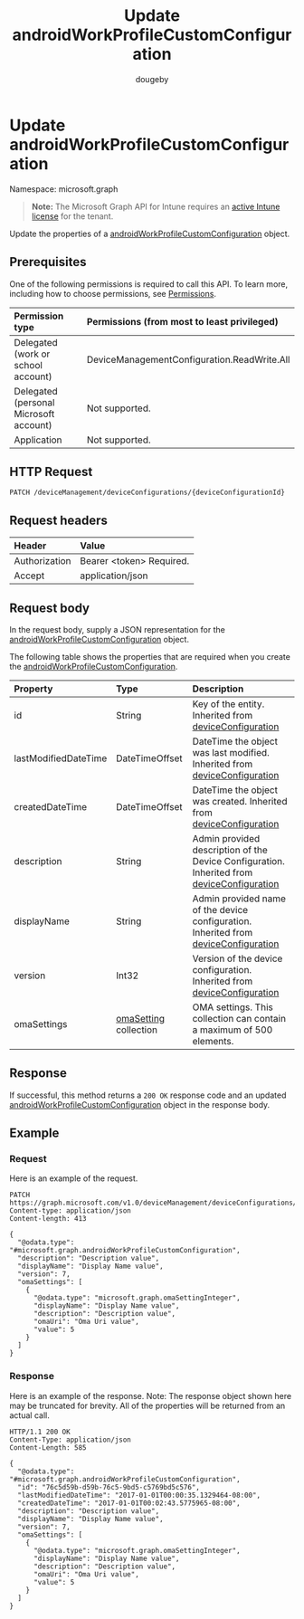 ﻿---
title: "Update androidWorkProfileCustomConfiguration"
description: "Update the properties of a androidWorkProfileCustomConfiguration object."
author: "dougeby"
localization_priority: Normal
ms.prod: "intune"
doc_type: apiPageType
---

# Update androidWorkProfileCustomConfiguration

Namespace: microsoft.graph

> **Note:** The Microsoft Graph API for Intune requires an [active Intune license](https://go.microsoft.com/fwlink/?linkid=839381) for the tenant.

Update the properties of a [androidWorkProfileCustomConfiguration](../resources/intune-deviceconfig-androidworkprofilecustomconfiguration.md) object.

## Prerequisites

One of the following permissions is required to call this API. To learn more, including how to choose permissions, see [Permissions](/graph/permissions-reference).

| Permission type                        | Permissions (from most to least privileged) |
| :------------------------------------- | :------------------------------------------ |
| Delegated (work or school account)     | DeviceManagementConfiguration.ReadWrite.All |
| Delegated (personal Microsoft account) | Not supported.                              |
| Application                            | Not supported.                              |

## HTTP Request

<!-- {
  "blockType": "ignored"
}
-->

```http
PATCH /deviceManagement/deviceConfigurations/{deviceConfigurationId}
```

## Request headers

| Header        | Value                          |
| :------------ | :----------------------------- |
| Authorization | Bearer &lt;token&gt; Required. |
| Accept        | application/json               |

## Request body

In the request body, supply a JSON representation for the [androidWorkProfileCustomConfiguration](../resources/intune-deviceconfig-androidworkprofilecustomconfiguration.md) object.

The following table shows the properties that are required when you create the [androidWorkProfileCustomConfiguration](../resources/intune-deviceconfig-androidworkprofilecustomconfiguration.md).

| Property             | Type                                                                    | Description                                                                                                                                           |
| :------------------- | :---------------------------------------------------------------------- | :---------------------------------------------------------------------------------------------------------------------------------------------------- |
| id                   | String                                                                  | Key of the entity. Inherited from [deviceConfiguration](../resources/intune-deviceconfig-deviceconfiguration.md)                                      |
| lastModifiedDateTime | DateTimeOffset                                                          | DateTime the object was last modified. Inherited from [deviceConfiguration](../resources/intune-deviceconfig-deviceconfiguration.md)                  |
| createdDateTime      | DateTimeOffset                                                          | DateTime the object was created. Inherited from [deviceConfiguration](../resources/intune-deviceconfig-deviceconfiguration.md)                        |
| description          | String                                                                  | Admin provided description of the Device Configuration. Inherited from [deviceConfiguration](../resources/intune-deviceconfig-deviceconfiguration.md) |
| displayName          | String                                                                  | Admin provided name of the device configuration. Inherited from [deviceConfiguration](../resources/intune-deviceconfig-deviceconfiguration.md)        |
| version              | Int32                                                                   | Version of the device configuration. Inherited from [deviceConfiguration](../resources/intune-deviceconfig-deviceconfiguration.md)                    |
| omaSettings          | [omaSetting](../resources/intune-deviceconfig-omasetting.md) collection | OMA settings. This collection can contain a maximum of 500 elements.                                                                                  |

## Response

If successful, this method returns a `200 OK` response code and an updated [androidWorkProfileCustomConfiguration](../resources/intune-deviceconfig-androidworkprofilecustomconfiguration.md) object in the response body.

## Example

### Request

Here is an example of the request.

```http
PATCH https://graph.microsoft.com/v1.0/deviceManagement/deviceConfigurations/{deviceConfigurationId}
Content-type: application/json
Content-length: 413

{
  "@odata.type": "#microsoft.graph.androidWorkProfileCustomConfiguration",
  "description": "Description value",
  "displayName": "Display Name value",
  "version": 7,
  "omaSettings": [
    {
      "@odata.type": "microsoft.graph.omaSettingInteger",
      "displayName": "Display Name value",
      "description": "Description value",
      "omaUri": "Oma Uri value",
      "value": 5
    }
  ]
}
```

### Response

Here is an example of the response. Note: The response object shown here may be truncated for brevity. All of the properties will be returned from an actual call.

```http
HTTP/1.1 200 OK
Content-Type: application/json
Content-Length: 585

{
  "@odata.type": "#microsoft.graph.androidWorkProfileCustomConfiguration",
  "id": "76c5d59b-d59b-76c5-9bd5-c5769bd5c576",
  "lastModifiedDateTime": "2017-01-01T00:00:35.1329464-08:00",
  "createdDateTime": "2017-01-01T00:02:43.5775965-08:00",
  "description": "Description value",
  "displayName": "Display Name value",
  "version": 7,
  "omaSettings": [
    {
      "@odata.type": "microsoft.graph.omaSettingInteger",
      "displayName": "Display Name value",
      "description": "Description value",
      "omaUri": "Oma Uri value",
      "value": 5
    }
  ]
}
```
